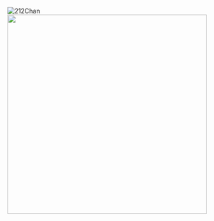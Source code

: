 ![212Chan]("static/images/sosa.png")
<img src="https://imgur.com/a/JZtOI7f" width="450" height="450">
